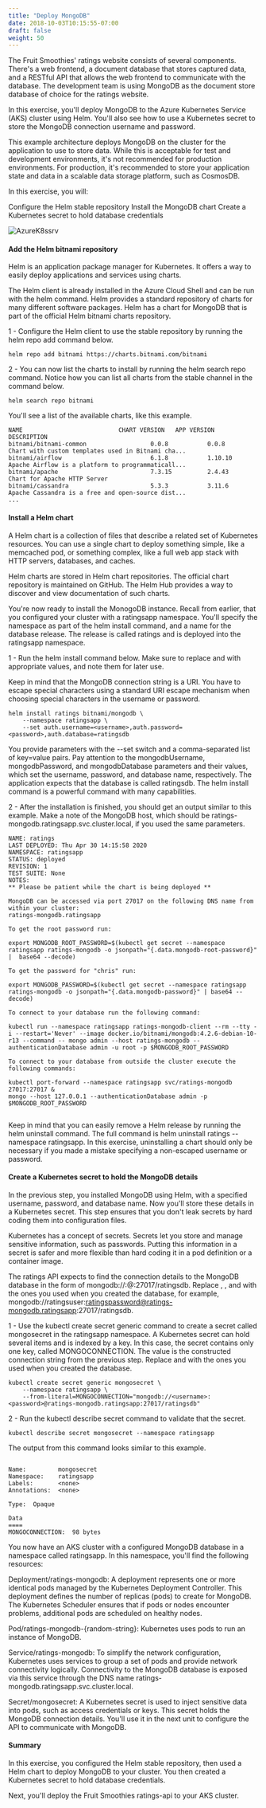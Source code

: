 ```yaml
---
title: "Deploy MongoDB"
date: 2018-10-03T10:15:55-07:00
draft: false
weight: 50
---
```


The Fruit Smoothies' ratings website consists of several components. There's a web frontend, a document database that stores captured data, and a RESTful API that allows the web frontend to communicate with the database. The development team is using MongoDB as the document store database of choice for the ratings website.

In this exercise, you'll deploy MongoDB to the Azure Kubernetes Service (AKS) cluster using Helm. You'll also see how to use a Kubernetes secret to store the MongoDB connection username and password.

This example architecture deploys MongoDB on the cluster for the application to use to store data. While this is acceptable for test and development environments, it's not recommended for production environments. For production, it's recommended to store your application state and data in a scalable data storage platform, such as CosmosDB.

In this exercise, you will:

Configure the Helm stable repository
Install the MongoDB chart
Create a Kubernetes secret to hold database credentials

![AzureK8ssrv](/images/mfe/azurek8s-service.svg?classes=border,shadow)

#### Add the Helm bitnami repository

Helm is an application package manager for Kubernetes. It offers a way to easily deploy applications and services using charts.

The Helm client is already installed in the Azure Cloud Shell and can be run with the helm command. Helm provides a standard repository of charts for many different software packages. Helm has a chart for MongoDB that is part of the official Helm bitnami charts repository.

1 - Configure the Helm client to use the stable repository by running the helm repo add command below.


```
helm repo add bitnami https://charts.bitnami.com/bitnami

```
2 - You can now list the charts to install by running the helm search repo command. Notice how you can list all charts from the stable channel in the command below.

```
helm search repo bitnami

```

You'll see a list of the available charts, like this example.

```
NAME                           CHART VERSION   APP VERSION   DESCRIPTION
bitnami/bitnami-common                  0.0.8           0.0.8                   Chart with custom templates used in Bitnami cha...
bitnami/airflow                         6.1.8           1.10.10                 Apache Airflow is a platform to programmaticall...
bitnami/apache                          7.3.15          2.4.43                  Chart for Apache HTTP Server
bitnami/cassandra                       5.3.3           3.11.6                  Apache Cassandra is a free and open-source dist...
...

```

#### Install a Helm chart

A Helm chart is a collection of files that describe a related set of Kubernetes resources. You can use a single chart to deploy something simple, like a memcached pod, or something complex, like a full web app stack with HTTP servers, databases, and caches.

Helm charts are stored in Helm chart repositories. The official chart repository is maintained on GitHub. The Helm Hub provides a way to discover and view documentation of such charts.

You're now ready to install the MonogoDB instance. Recall from earlier, that you configured your cluster with a ratingsapp namespace. You'll specify the namespace as part of the helm install command, and a name for the database release. The release is called ratings and is deployed into the ratingsapp namespace.


1 - Run the helm install command below. Make sure to replace <username> and <password> with appropriate values, and note them for later use.

Keep in mind that the MongoDB connection string is a URI. You have to escape special characters using a standard URI escape mechanism when choosing special characters in the username or password.

```
helm install ratings bitnami/mongodb \ 
    --namespace ratingsapp \ 
    --set auth.username=<username>,auth.password=<password>,auth.database=ratingsdb

```

You provide parameters with the --set switch and a comma-separated list of key=value pairs. Pay attention to the mongodbUsername, mongodbPassword, and mongodbDatabase parameters and their values, which set the username, password, and database name, respectively. The application expects that the database is called ratingsdb. The helm install command is a powerful command with many capabilities.

2 - After the installation is finished, you should get an output similar to this example. Make a note of the MongoDB host, which should be ratings-mongodb.ratingsapp.svc.cluster.local, if you used the same parameters.

```
NAME: ratings
LAST DEPLOYED: Thu Apr 30 14:15:58 2020
NAMESPACE: ratingsapp
STATUS: deployed
REVISION: 1
TEST SUITE: None
NOTES:
** Please be patient while the chart is being deployed **

MongoDB can be accessed via port 27017 on the following DNS name from within your cluster:
ratings-mongodb.ratingsapp

To get the root password run:

export MONGODB_ROOT_PASSWORD=$(kubectl get secret --namespace ratingsapp ratings-mongodb -o jsonpath="{.data.mongodb-root-password}" |  base64 --decode)

To get the password for "chris" run:

export MONGODB_PASSWORD=$(kubectl get secret --namespace ratingsapp ratings-mongodb -o jsonpath="{.data.mongodb-password}" | base64 --decode)

To connect to your database run the following command:

kubectl run --namespace ratingsapp ratings-mongodb-client --rm --tty -i --restart='Never' --image docker.io/bitnami/mongodb:4.2.6-debian-10-r13 --command -- mongo admin --host ratings-mongodb --authenticationDatabase admin -u root -p $MONGODB_ROOT_PASSWORD

To connect to your database from outside the cluster execute the following commands:

kubectl port-forward --namespace ratingsapp svc/ratings-mongodb 27017:27017 &
mongo --host 127.0.0.1 --authenticationDatabase admin -p $MONGODB_ROOT_PASSWORD
  
```

Keep in mind that you can easily remove a Helm release by running the helm uninstall command. The full command is helm uninstall ratings --namespace ratingsapp. In this exercise, uninstalling a chart should only be necessary if you made a mistake specifying a non-escaped username or password.

#### Create a Kubernetes secret to hold the MongoDB details

In the previous step, you installed MongoDB using Helm, with a specified username, password, and database name. Now you'll store these details in a Kubernetes secret. This step ensures that you don't leak secrets by hard coding them into configuration files.

Kubernetes has a concept of secrets. Secrets let you store and manage sensitive information, such as passwords. Putting this information in a secret is safer and more flexible than hard coding it in a pod definition or a container image.

The ratings API expects to find the connection details to the MongoDB database in the form of mongodb://<username>:<password>@<endpoint>:27017/ratingsdb. Replace <username>, <password>, and <endpoint> with the ones you used when you created the database, for example, mongodb://ratingsuser:ratingspassword@ratings-mongodb.ratingsapp:27017/ratingsdb.
  
1 - Use the kubectl create secret generic command to create a secret called mongosecret in the ratingsapp namespace. A Kubernetes secret can hold several items and is indexed by a key. In this case, the secret contains only one key, called MONGOCONNECTION. The value is the constructed connection string from the previous step. Replace <username> and <password> with the ones you used when you created the database.
 
```
kubectl create secret generic mongosecret \
    --namespace ratingsapp \
    --from-literal=MONGOCONNECTION="mongodb://<username>:<password>@ratings-mongodb.ratingsapp:27017/ratingsdb"
```

2 - Run the kubectl describe secret command to validate that the secret.

```
kubectl describe secret mongosecret --namespace ratingsapp

```

The output from this command looks similar to this example.

```

Name:         mongosecret
Namespace:    ratingsapp
Labels:       <none>
Annotations:  <none>

Type:  Opaque

Data
====
MONGOCONNECTION:  98 bytes

```

You now have an AKS cluster with a configured MongoDB database in a namespace called ratingsapp. In this namespace, you'll find the following resources:

Deployment/ratings-mongodb: A deployment represents one or more identical pods managed by the Kubernetes Deployment Controller. This deployment defines the number of replicas (pods) to create for MongoDB. The Kubernetes Scheduler ensures that if pods or nodes encounter problems, additional pods are scheduled on healthy nodes.

Pod/ratings-mongodb-{random-string}: Kubernetes uses pods to run an instance of MongoDB.

Service/ratings-mongodb: To simplify the network configuration, Kubernetes uses services to group a set of pods and provide network connectivity logically. Connectivity to the MongoDB database is exposed via this service through the DNS name ratings-mongodb.ratingsapp.svc.cluster.local.

Secret/mongosecret: A Kubernetes secret is used to inject sensitive data into pods, such as access credentials or keys. This secret holds the MongoDB connection details. You'll use it in the next unit to configure the API to communicate with MongoDB.

#### Summary

In this exercise, you configured the Helm stable repository, then used a Helm chart to deploy MongoDB to your cluster. You then created a Kubernetes secret to hold database credentials.

Next, you'll deploy the Fruit Smoothies ratings-api to your AKS cluster.
